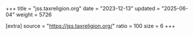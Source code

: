+++
title = "jss.taxreligion.org"
date = "2023-12-13"
updated = "2025-06-04"
weight = 5726

[extra]
source = "https://jss.taxreligion.org/"
ratio = 100
size = 6
+++

